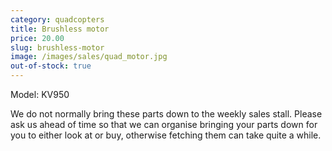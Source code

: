 ```yaml
---
category: quadcopters
title: Brushless motor
price: 20.00
slug: brushless-motor
image: /images/sales/quad_motor.jpg
out-of-stock: true
---
```

Model: KV950

We do not normally bring these parts down to the weekly sales stall. Please ask us ahead of time so that we can organise bringing your parts down for you to either look at or buy, otherwise fetching them can take quite a while.
